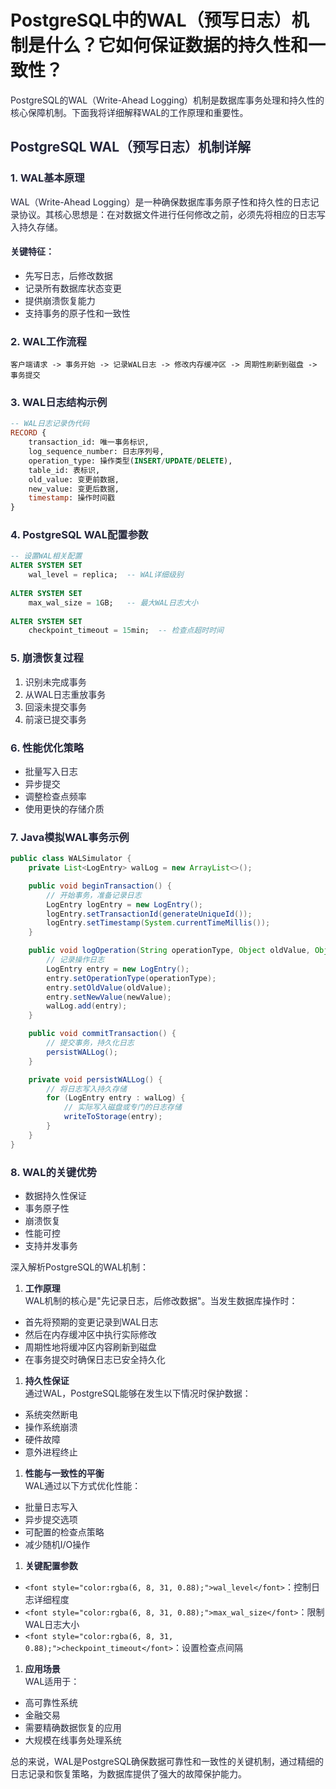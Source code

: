 # PostgreSQL中的WAL（预写日志）机制是什么？它如何保证数据的持久性和一致性？

<font style="color:rgba(6, 8, 31, 0.88);">PostgreSQL的WAL（Write-Ahead Logging）机制是数据库事务处理和持久性的核心保障机制。下面我将详细解释WAL的工作原理和重要性。</font>

## <font style="color:rgba(6, 8, 31, 0.88);">PostgreSQL WAL（预写日志）机制详解</font>

### <font style="color:rgba(6, 8, 31, 0.88);">1. WAL基本原理</font>

<font style="color:rgba(6, 8, 31, 0.88);">WAL（Write-Ahead Logging）是一种确保数据库事务原子性和持久性的日志记录协议。其核心思想是：在对数据文件进行任何修改之前，必须先将相应的日志写入持久存储。</font>

#### <font style="color:rgba(6, 8, 31, 0.88);">关键特征：</font>

+ <font style="color:rgba(6, 8, 31, 0.88);">先写日志，后修改数据</font>
+ <font style="color:rgba(6, 8, 31, 0.88);">记录所有数据库状态变更</font>
+ <font style="color:rgba(6, 8, 31, 0.88);">提供崩溃恢复能力</font>
+ <font style="color:rgba(6, 8, 31, 0.88);">支持事务的原子性和一致性</font>

### <font style="color:rgba(6, 8, 31, 0.88);">2. WAL工作流程</font>

```plain
客户端请求 -> 事务开始 -> 记录WAL日志 -> 修改内存缓冲区 -> 周期性刷新到磁盘 -> 事务提交
```

### <font style="color:rgba(6, 8, 31, 0.88);">3. WAL日志结构示例</font>

```sql
-- WAL日志记录伪代码  
RECORD {  
    transaction_id: 唯一事务标识,  
    log_sequence_number: 日志序列号,  
    operation_type: 操作类型(INSERT/UPDATE/DELETE),  
    table_id: 表标识,  
    old_value: 变更前数据,  
    new_value: 变更后数据,  
    timestamp: 操作时间戳  
}
```

### <font style="color:rgba(6, 8, 31, 0.88);">4. PostgreSQL WAL配置参数</font>

```sql
-- 设置WAL相关配置  
ALTER SYSTEM SET   
    wal_level = replica;  -- WAL详细级别  
    
ALTER SYSTEM SET   
    max_wal_size = 1GB;   -- 最大WAL日志大小  
    
ALTER SYSTEM SET   
    checkpoint_timeout = 15min;  -- 检查点超时时间
```

### <font style="color:rgba(6, 8, 31, 0.88);">5. 崩溃恢复过程</font>

1. <font style="color:rgba(6, 8, 31, 0.88);">识别未完成事务</font>
2. <font style="color:rgba(6, 8, 31, 0.88);">从WAL日志重放事务</font>
3. <font style="color:rgba(6, 8, 31, 0.88);">回滚未提交事务</font>
4. <font style="color:rgba(6, 8, 31, 0.88);">前滚已提交事务</font>

### <font style="color:rgba(6, 8, 31, 0.88);">6. 性能优化策略</font>

+ <font style="color:rgba(6, 8, 31, 0.88);">批量写入日志</font>
+ <font style="color:rgba(6, 8, 31, 0.88);">异步提交</font>
+ <font style="color:rgba(6, 8, 31, 0.88);">调整检查点频率</font>
+ <font style="color:rgba(6, 8, 31, 0.88);">使用更快的存储介质</font>

### <font style="color:rgba(6, 8, 31, 0.88);">7. Java模拟WAL事务示例</font>

```java
public class WALSimulator {  
    private List<LogEntry> walLog = new ArrayList<>();  

    public void beginTransaction() {  
        // 开始事务，准备记录日志  
        LogEntry logEntry = new LogEntry();  
        logEntry.setTransactionId(generateUniqueId());  
        logEntry.setTimestamp(System.currentTimeMillis());  
    }  

    public void logOperation(String operationType, Object oldValue, Object newValue) {  
        // 记录操作日志  
        LogEntry entry = new LogEntry();  
        entry.setOperationType(operationType);  
        entry.setOldValue(oldValue);  
        entry.setNewValue(newValue);  
        walLog.add(entry);  
    }  

    public void commitTransaction() {  
        // 提交事务，持久化日志  
        persistWALLog();  
    }  

    private void persistWALLog() {  
        // 将日志写入持久存储  
        for (LogEntry entry : walLog) {  
            // 实际写入磁盘或专门的日志存储  
            writeToStorage(entry);  
        }  
    }  
}
```

### <font style="color:rgba(6, 8, 31, 0.88);">8. WAL的关键优势</font>

+ <font style="color:rgba(6, 8, 31, 0.88);">数据持久性保证</font>
+ <font style="color:rgba(6, 8, 31, 0.88);">事务原子性</font>
+ <font style="color:rgba(6, 8, 31, 0.88);">崩溃恢复</font>
+ <font style="color:rgba(6, 8, 31, 0.88);">性能可控</font>
+ <font style="color:rgba(6, 8, 31, 0.88);">支持并发事务</font>

<font style="color:rgba(6, 8, 31, 0.88);"></font>

<font style="color:rgba(6, 8, 31, 0.88);">深入解析PostgreSQL的WAL机制：</font>

1. **<font style="color:rgba(6, 8, 31, 0.88);">工作原理</font>**<font style="color:rgba(6, 8, 31, 0.88);">  
</font><font style="color:rgba(6, 8, 31, 0.88);">WAL机制的核心是"先记录日志，后修改数据"。当发生数据库操作时：</font>

+ <font style="color:rgba(6, 8, 31, 0.88);">首先将预期的变更记录到WAL日志</font>
+ <font style="color:rgba(6, 8, 31, 0.88);">然后在内存缓冲区中执行实际修改</font>
+ <font style="color:rgba(6, 8, 31, 0.88);">周期性地将缓冲区内容刷新到磁盘</font>
+ <font style="color:rgba(6, 8, 31, 0.88);">在事务提交时确保日志已安全持久化</font>

1. **<font style="color:rgba(6, 8, 31, 0.88);">持久性保证</font>**<font style="color:rgba(6, 8, 31, 0.88);">  
</font><font style="color:rgba(6, 8, 31, 0.88);">通过WAL，PostgreSQL能够在发生以下情况时保护数据：</font>

+ <font style="color:rgba(6, 8, 31, 0.88);">系统突然断电</font>
+ <font style="color:rgba(6, 8, 31, 0.88);">操作系统崩溃</font>
+ <font style="color:rgba(6, 8, 31, 0.88);">硬件故障</font>
+ <font style="color:rgba(6, 8, 31, 0.88);">意外进程终止</font>

1. **<font style="color:rgba(6, 8, 31, 0.88);">性能与一致性的平衡</font>**<font style="color:rgba(6, 8, 31, 0.88);">  
</font><font style="color:rgba(6, 8, 31, 0.88);">WAL通过以下方式优化性能：</font>

+ <font style="color:rgba(6, 8, 31, 0.88);">批量日志写入</font>
+ <font style="color:rgba(6, 8, 31, 0.88);">异步提交选项</font>
+ <font style="color:rgba(6, 8, 31, 0.88);">可配置的检查点策略</font>
+ <font style="color:rgba(6, 8, 31, 0.88);">减少随机I/O操作</font>

1. **<font style="color:rgba(6, 8, 31, 0.88);">关键配置参数</font>**

+ `<font style="color:rgba(6, 8, 31, 0.88);">wal_level</font>`<font style="color:rgba(6, 8, 31, 0.88);">：控制日志详细程度</font>
+ `<font style="color:rgba(6, 8, 31, 0.88);">max_wal_size</font>`<font style="color:rgba(6, 8, 31, 0.88);">：限制WAL日志大小</font>
+ `<font style="color:rgba(6, 8, 31, 0.88);">checkpoint_timeout</font>`<font style="color:rgba(6, 8, 31, 0.88);">：设置检查点间隔</font>

1. **<font style="color:rgba(6, 8, 31, 0.88);">应用场景</font>**<font style="color:rgba(6, 8, 31, 0.88);">  
</font><font style="color:rgba(6, 8, 31, 0.88);">WAL适用于：</font>

+ <font style="color:rgba(6, 8, 31, 0.88);">高可靠性系统</font>
+ <font style="color:rgba(6, 8, 31, 0.88);">金融交易</font>
+ <font style="color:rgba(6, 8, 31, 0.88);">需要精确数据恢复的应用</font>
+ <font style="color:rgba(6, 8, 31, 0.88);">大规模在线事务处理系统</font>

<font style="color:rgba(6, 8, 31, 0.88);">总的来说，WAL是PostgreSQL确保数据可靠性和一致性的关键机制，通过精细的日志记录和恢复策略，为数据库提供了强大的故障保护能力。</font>
